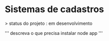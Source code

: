 <h1> Sistemas de cadastros </h1>
 > status do projeto : em desenvolvimento

 '''
   descreva o que precisa instalar
   node app
 '''
